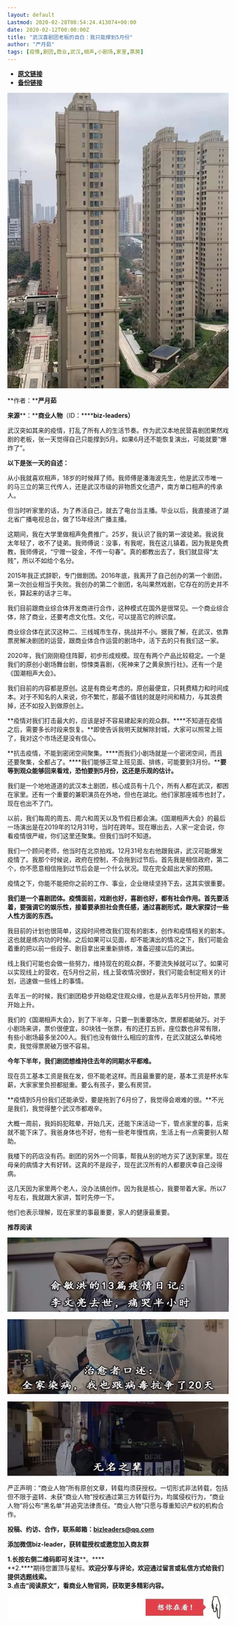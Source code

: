 ```yaml
---
layout: default
Lastmod: 2020-02-28T08:54:24.413074+00:00
date: 2020-02-12T00:00:00Z
title: "武汉喜剧团老板的自白：我只能撑到5月份"
author: "严月茹"
tags: [疫情,剧团,商业,武汉,相声,小剧场,家里,票房]
---
```


* [**原文链接**](http://mp.weixin.qq.com/s?__biz=MzIyNzEyNTYyNA==&mid=2650023059&idx=1&sn=6e9bc992a089faaea2f099095d27fde0&chksm=f0657484c712fd9299d764b8cf5e1feb35ced3d06ddf39a641a48f523b21d45188ba90c3f306#rd)
* [**备份链接**](http://archive.is/KF2Zr)


![](/images/post/3209d607dbb6c419fd46c1e7801c9b66.jpg)

**作者：****严月茹**

**来源****：******商业人物****（ID：********biz-leaders）****

武汉突如其来的疫情，打乱了所有人的生活节奏。作为武汉本地民营喜剧团果然戏剧的老板，张一天觉得自己只能撑到5月。如果6月还不能恢复演出，可能就要“爆炸了”。

**以下是张一天的自述：**

从小我就喜欢相声，18岁的时候拜了师。我师傅是潘海波先生，他是武汉市唯一的马三立的第三代传人，还是武汉市级的非物质文化遗产，南方单口相声的传承人。

但当时听家里的话，为了养活自己，就去了电台当主播。毕业以后，我直接进了湖北省广播电视总台，做了15年经济广播主播。

这期间，我在大学里做相声免费推广。25岁，我认识了我的第一波徒弟。我说我太年轻了，收不了徒弟。我师傅说：没事，有我呢，我在这儿镇着。因为我是免费教，我师傅说，“宁赠一锭金，不传一句春”。真的都教出去了，我们就显得“太贱”，所以不如给个名分。

2015年我正式辞职，专门做剧团。2016年底，我离开了自己创办的第一个剧团，第一次创业相当于失败。我创办的第二个剧团，名叫果然戏剧，它存在的历史并不长，算起来的话才三年。

我们目前跟商业综合体开发商进行合作，这种模式在国外是很常见。一个商业综合体，除了商业，还要考虑文化性。文化，可以提高它的辨识度。

商业综合体在武汉这种二、三线城市生存，挑战并不小。据我了解，在武汉，依靠票房解决剧团的运营，跟商业体合作运营的剧场中，活下去的只有我们这一家。

2020年，我们刚刚稳住阵脚，初步形成规模。现在有两个产品比较稳定。一个是我们的原创小剧场舞台剧，惊悚类喜剧，《死神来了之黄泉旅行社》。还有一个是《国潮相声大会》。

我们目前的内容都是原创。这是有商业考虑的。原创最便宜，只耗费精力和时间成本。对于不知名的人来说，你不繁忙，那最不值钱的就是时间和精力，与其浪费掉，还不如投入到做原创上。

**疫情对我们打击最大的，应该是好不容易建起来的观众群。****不知道在疫情之后，需要多长时段来恢复。**即使告诉我明天就解除封城，大家可以照常上班了，我对这个市场还是没有信心。

**抗击疫情，不能到密闭空间聚集。****而我们小剧场就是一个密闭空间，而且还要聚集，全都占了。****我们能够正常上班见面、排练，可能要到3月份。****要等到观众能够回来看戏，恐怕要到5月份，这还是乐观的估计。**

我们是一个地地道道的武汉本土剧团，核心成员有十几个，所有人都在武汉，都困在家里。还有一个重要的兼职演员在外地，但也在湖北。他们家那座城市也封了，现在也出不了门。

以前，我们每周的周五、周六和周天以及节假日都会演。《国潮相声大会》的最后一场演出是在2019年的12月31号，当时在跨年。现在曝出去，人家一定会说，你看疫情很严峻，你们这里还聚集。但我们当时不知道。

我们一个顾问老师，他当时在北京拍戏。12月31号左右他跟我讲，武汉可能爆发疫情了。我那个时候说，政府在控制，不会拖到过节后。首先我是相信政府，第二个，你不愿意相信拖到过节后会是一个什么状况。现在完全超出大家的预期。

疫情之下，你能不能把你之前的工作、事业，企业继续坚持下去，这其实很重要。

**我们是一个喜剧团体。疫情面前，戏剧也好，喜剧也好，都有社会作用。首先要活着，要强调它的娱乐性，接着要承担社会责任感，通过喜剧形式，跟大家探讨一些人性方面的东西。**

我目前的计划也很简单，这段时间修改我们现有的剧本，创作和疫情相关的剧本。这也就是练内功的时候。之后如果可以见面，却不能演出的情况之下，我们可能会着重的把以前一些段子、剧目拿出来重新排练，准备迎接以后的演出。

线上我们可能也会做一些努力，维持现在的观众群，不要流失掉就可以了。如果可以实现线上的营收，在5月份之前，线上营收情况很好，我们可能会制定相关的计划，迅速做一些线上的事情。

去年五一的时候，我们剧团稳步开始稳定住观众缘，也是从去年5月份开始，票房开始上升。

我们的《国潮相声大会》，到了下半年，只要一到重要场次，票房都能破万。对于小剧场来讲，票价很便宜，80块钱一张票，有的还打五折。座位数也非常有限，有些小剧场最多坐200人。我们也没有做什么相应的宣传，在武汉就这么单纯地卖，我觉得票房破万很不容易。

**今年下半年，我们剧团想维持住去年的同期水平都难。**

现在员工基本工资是我在发，但不能老这样。而且最重要的是，基本工资是杯水车薪，大家家里负担都挺重。要么有孩子，要么有房贷。

**疫情到5月份我们还能承受，要是拖到了6月份了，我觉得会艰难的很。**不光是我们，我觉得整个武汉市都艰辛。

大概一周前，我妈妈犯眩晕，开始几天，还能下床活动一下，管点家里的事，后来就不能下床了。我爸身体也不好，他有一些老年慢性病，生活上有一点需要别人帮助。

我楼下的药店没有药。剧团的另外一个同事，帮我从别的地方买了送到家里。现在母亲的病情才大有好转。这真的不是段子，现在武汉所有的人都要庆幸自己没得病。

这几天因为家里两个老人，没办法搞创作。因为我是核心，我要带着大家。所以7号左右，我就跟大家讲，暂时先停一下。

他们也表示理解，现在家里的事最重要，家人的健康最重要。

  

  

  

  

  

  

  

  

**推荐阅读**

  

[![](/images/post/525ad95dad9e6f5c6888ac09f43d198c.jpg)](http://mp.weixin.qq.com/s?__biz=MzIyNzEyNTYyNA==&mid=2650023046&idx=1&sn=0d636021fc011b49e3b24457872b8893&chksm=f0657491c712fd87fb0f1cf10cfb938cd13c393715eaa15905d732885b5cd95a836e959e1ca8&scene=21#wechat_redirect)

[![](/images/post/9541710ad21c5d4ee5c3e654ba377609.jpg)](http://mp.weixin.qq.com/s?__biz=MzIyNzEyNTYyNA==&mid=2650023031&idx=1&sn=ea7279554144400235fccd0d3df5fc96&chksm=f0657460c712fd76021e78d7399e0dfe526899fdc2c73884df0c999fdc24245fe48c199561ee&scene=21#wechat_redirect)

[![](/images/post/a8a93512f3bfce0ed17ab067fd76f710.jpg)](http://mp.weixin.qq.com/s?__biz=MzIyNzEyNTYyNA==&mid=2650023012&idx=1&sn=387fe8ef91c308d09020dd63ddda503b&chksm=f0657473c712fd658502259f500ddd40c77293f4a02cdd3e717c7563b48886dce2a375e2e66c&scene=21#wechat_redirect)

严正声明：“商业人物”所有原创文章，转载均须获授权。一切形式非法转载，包括但不限于盗转、未获“商业人物”授权通过第三方转载行为，均属侵权行为，“商业人物”将公布“黑名单”并追究法律责任。“商业人物”只愿与尊重知识产权的机构合作。

  

**投稿、约访、合作，联系邮箱：bizleaders@qq.com**

**添加微信biz-leader，获转载授权或邀您加入商友群**

**1.**长按右侧二维码即可关注******。****  
**2.****期待您置顶与星标。****欢迎分享与评论，欢迎通过留言或私信方式给我们提供选题线索**。  
**3.点击“阅读原文”，看商业人物官网，获取更多精彩内容**。**

![](/images/post/7e38fc7f97f96b3c934b6988973eafed.jpg)

